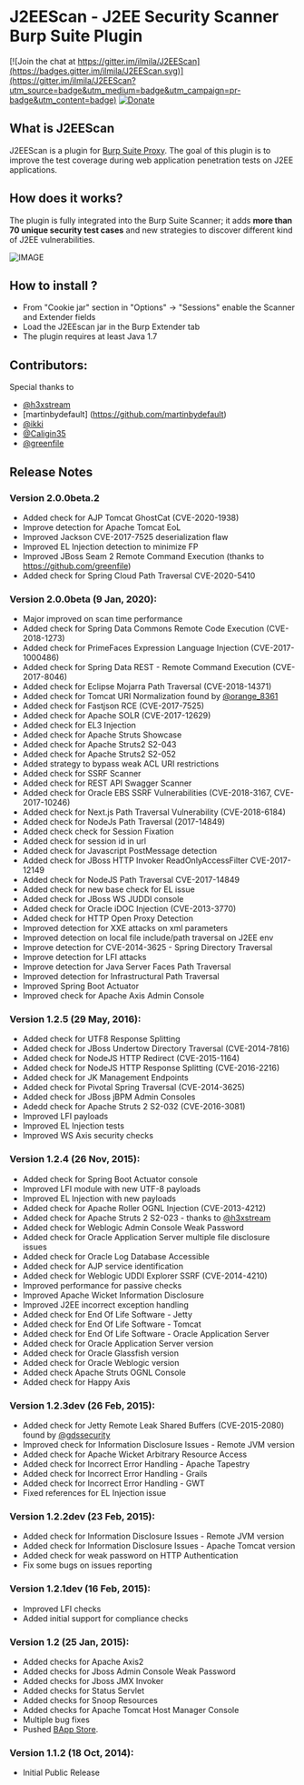 # J2EEScan - J2EE Security Scanner Burp Suite Plugin

[![Join the chat at https://gitter.im/ilmila/J2EEScan](https://badges.gitter.im/ilmila/J2EEScan.svg)](https://gitter.im/ilmila/J2EEScan?utm_source=badge&utm_medium=badge&utm_campaign=pr-badge&utm_content=badge) [![Donate](https://img.shields.io/badge/Donate-PayPal-green.svg)](https://PayPal.Me/ilmila)



## What is J2EEScan
J2EEScan is a plugin for [Burp Suite Proxy](http://portswigger.net/). 
The goal of this plugin is to improve the test coverage during 
web application penetration tests on J2EE applications. 


## How does it works?

The plugin is fully integrated into the Burp Suite Scanner; it adds **more than 70 unique security test 
cases** and new strategies to discover different kind of J2EE vulnerabilities.


 ![IMAGE](assets/issues-example.png)


## How to install ?

 * From "Cookie jar" section in "Options" -> "Sessions" enable the Scanner and Extender fields
 * Load the J2EEscan jar in the Burp Extender tab
 * The plugin requires at least Java 1.7


## Contributors:

Special thanks to

  * [@h3xstream](https://twitter.com/h3xstream)
  * [martinbydefault] (https://github.com/martinbydefault)
  * [@ikki](https://twitter.com/_ikki)
  * [@Caligin35](https://twitter.com/Caligin35)
  * [@greenfile](https://github.com/greenfile)


## Release Notes

### Version 2.0.0beta.2
 * Added check for AJP Tomcat GhostCat (CVE-2020-1938)
 * Improve detection for Apache Tomcat EoL 
 * Improved Jackson CVE-2017-7525 deserialization flaw
 * Improved EL Injection detection to minimize FP
 * Improved JBoss Seam 2 Remote Command Execution (thanks to https://github.com/greenfile)
 * Added check for Spring Cloud Path Traversal CVE-2020-5410

### Version 2.0.0beta (9 Jan, 2020):
 * Major improved on scan time performance
 * Added check for Spring Data Commons Remote Code Execution (CVE-2018-1273)
 * Added check for PrimeFaces Expression Language Injection (CVE-2017-1000486)
 * Added check for Spring Data REST - Remote Command Execution (CVE-2017-8046)
 * Added check for Eclipse Mojarra Path Traversal (CVE-2018-14371)
 * Added check for Tomcat URI Normalization found by [@orange_8361](https://twitter.com/orange_8361)
 * Added check for Fastjson RCE (CVE-2017-7525)
 * Added check for Apache SOLR (CVE-2017-12629)
 * Added check for EL3 Injection
 * Added check for Apache Struts Showcase
 * Added check for Apache Struts2 S2-043
 * Added check for Apache Struts2 S2-052
 * Added strategy to bypass weak ACL URI restrictions
 * Added check for SSRF Scanner
 * Added check for REST API Swagger Scanner
 * Added check for Oracle EBS SSRF Vulnerabilities (CVE-2018-3167, CVE-2017-10246)
 * Added check for Next.js Path Traversal Vulnerability (CVE-2018-6184)
 * Added check for NodeJs Path Traversal (2017-14849)
 * Added check check for Session Fixation
 * Added check for session id in url
 * Added check for Javascript PostMessage detection
 * Added check for JBoss HTTP Invoker ReadOnlyAccessFilter CVE-2017-12149
 * Added check for NodeJS Path Traversal CVE-2017-14849
 * Added check for new base check for EL issue
 * Added check for JBoss WS JUDDI console
 * Added check for Oracle iDOC Injection (CVE-2013-3770)
 * Added check for HTTP Open Proxy Detection
 * Improved detection for XXE attacks on xml parameters
 * Improved detection on local file include/path traversal on J2EE env
 * Improve detection for CVE-2014-3625 - Spring Directory Traversal
 * Improve detection for LFI attacks
 * Improve detection for Java Server Faces Path Traversal
 * Improved detection for Infrastructural Path Traversal
 * Improved Spring Boot Actuator
 * Improved check for Apache Axis Admin Console


### Version 1.2.5 (29 May, 2016):
 * Added check for UTF8 Response Splitting
 * Added check for JBoss Undertow Directory Traversal (CVE-2014-7816)
 * Added check for NodeJS HTTP Redirect (CVE-2015-1164)
 * Added check for NodeJS HTTP Response Splitting (CVE-2016-2216)
 * Added check for JK Management Endpoints
 * Added check for Pivotal Spring Traversal (CVE-2014-3625)
 * Added check for JBoss jBPM Admin Consoles
 * Adedd check for Apache Struts 2 S2-032 (CVE-2016-3081)
 * Improved LFI payloads
 * Improved EL Injection tests
 * Improved WS Axis security checks


### Version 1.2.4 (26 Nov, 2015):
 * Added check for Spring Boot Actuator console
 * Improved LFI module with new UTF-8 payloads
 * Improved EL Injection with new payloads
 * Added check for Apache Roller OGNL Injection (CVE-2013-4212)
 * Added check for Apache Struts 2 S2-023 - thanks to [@h3xstream](https://twitter.com/h3xstream)
 * Added check for Weblogic Admin Console Weak Password
 * Added check for Oracle Application Server multiple file disclosure issues
 * Added check for Oracle Log Database Accessible
 * Added check for AJP service identification
 * Added check for Weblogic UDDI Explorer SSRF (CVE-2014-4210)
 * Improved performance for passive checks
 * Improved Apache Wicket Information Disclosure
 * Improved J2EE incorrect exception handling
 * Added check for End Of Life Software - Jetty
 * Added check for End Of Life Software - Tomcat
 * Added check for End Of Life Software - Oracle Application Server
 * Added check for Oracle Application Server version
 * Added check for Oracle Glassfish version
 * Added check for Oracle Weblogic version
 * Added check Apache Struts OGNL Console
 * Added check for Happy Axis

 
### Version 1.2.3dev (26 Feb, 2015):
 * Added check for Jetty Remote Leak Shared Buffers (CVE-2015-2080) found by [@gdssecurity](https://twitter.com/gdssecurity/)
 * Improved check for Information Disclosure Issues - Remote JVM version
 * Added check for Apache Wicket Arbitrary Resource Access
 * Added check for Incorrect Error Handling - Apache Tapestry
 * Added check for Incorrect Error Handling - Grails
 * Added check for Incorrect Error Handling - GWT
 * Fixed references for EL Injection issue

### Version 1.2.2dev (23 Feb, 2015):
 * Added check for Information Disclosure Issues - Remote JVM version
 * Added check for Information Disclosure Issues - Apache Tomcat version
 * Added check for weak password on HTTP Authentication
 * Fix some bugs on issues reporting

### Version 1.2.1dev (16 Feb, 2015):
 * Improved LFI checks
 * Added initial support for compliance checks

### Version 1.2 (25 Jan, 2015):
 * Added checks for Apache Axis2
 * Added checks for Jboss Admin Console Weak Password
 * Added checks for Jboss JMX Invoker
 * Added checks for Status Servlet
 * Added checks for Snoop Resources
 * Added checks for Apache Tomcat Host Manager Console
 * Multiple bug fixes
 * Pushed [BApp Store](https://pro.portswigger.net/bappstore/). 

### Version 1.1.2 (18 Oct, 2014):
 * Initial Public Release
 

